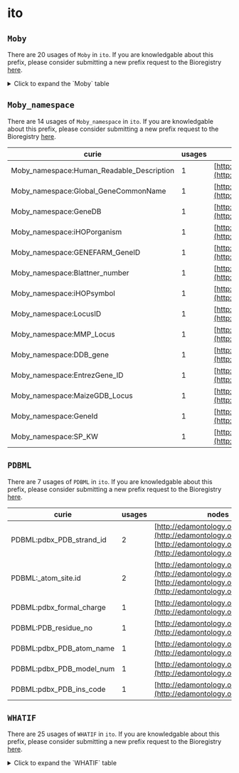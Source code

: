 # ito

## `Moby`

There are 20 usages of `Moby` in `ito`.
If you are knowledgable about this prefix, please consider submitting a new prefix
request to the Bioregistry [here](https://github.com/biopragmatics/bioregistry/issues/new?assignees=cthoyt&labels=New%2CPrefix&template=new-prefix.yml&title=%5BResource%5D%3A%20Moby).

<details>
<summary>Click to expand the `Moby` table</summary>

| curie                             |   usages | nodes                                                                                                                                          |
|-----------------------------------|----------|------------------------------------------------------------------------------------------------------------------------------------------------|
| Moby:GeneAccessionList            |        2 | [http://edamontology.org/data_1025](http://edamontology.org/data_1025), [http://edamontology.org/data_2727](http://edamontology.org/data_2727) |
| Moby:phylogenetic_distance_matrix |        1 | [http://edamontology.org/data_0870](http://edamontology.org/data_0870)                                                                         |
| Moby:Tree                         |        1 | [http://edamontology.org/data_0872](http://edamontology.org/data_0872)                                                                         |
| Moby:RNAStructML                  |        1 | [http://edamontology.org/data_0880](http://edamontology.org/data_0880)                                                                         |
| Moby:RNAStructAlignmentML         |        1 | [http://edamontology.org/data_0881](http://edamontology.org/data_0881)                                                                         |
| Moby:GeneInfo                     |        1 | [http://edamontology.org/data_0916](http://edamontology.org/data_0916)                                                                         |
| Moby:Global_Keyword               |        1 | [http://edamontology.org/data_0968](http://edamontology.org/data_0968)                                                                         |
| Moby:GCP_SimpleCitation           |        1 | [http://edamontology.org/data_0970](http://edamontology.org/data_0970)                                                                         |
| Moby:EC_Number                    |        1 | [http://edamontology.org/data_1011](http://edamontology.org/data_1011)                                                                         |
| Moby:URL                          |        1 | [http://edamontology.org/data_1052](http://edamontology.org/data_1052)                                                                         |
| Moby:GeneticMap                   |        1 | [http://edamontology.org/data_1278](http://edamontology.org/data_1278)                                                                         |
| Moby:EmailAddress                 |        1 | [http://edamontology.org/data_1691](http://edamontology.org/data_1691)                                                                         |
| Moby:Haplotyping_Study_obj        |        1 | [http://edamontology.org/data_1863](http://edamontology.org/data_1863)                                                                         |
| Moby:PotentialTaxon               |        1 | [http://edamontology.org/data_1868](http://edamontology.org/data_1868)                                                                         |
| Moby:TaxonName                    |        1 | [http://edamontology.org/data_1872](http://edamontology.org/data_1872)                                                                         |
| Moby:Author                       |        1 | [http://edamontology.org/data_1881](http://edamontology.org/data_1881)                                                                         |
| Moby:DescribedLink                |        1 | [http://edamontology.org/data_1883](http://edamontology.org/data_1883)                                                                         |
| Moby:Tropgene_locus               |        1 | [http://edamontology.org/data_1908](http://edamontology.org/data_1908)                                                                         |
| Moby:GCP_MapInterval              |        1 | [http://edamontology.org/data_2012](http://edamontology.org/data_2012)                                                                         |
| Moby:InfraspecificEpithet         |        1 | [http://edamontology.org/data_2909](http://edamontology.org/data_2909)                                                                         |

</details>

## `Moby_namespace`

There are 14 usages of `Moby_namespace` in `ito`.
If you are knowledgable about this prefix, please consider submitting a new prefix
request to the Bioregistry [here](https://github.com/biopragmatics/bioregistry/issues/new?assignees=cthoyt&labels=New%2CPrefix&template=new-prefix.yml&title=%5BResource%5D%3A%20Moby_namespace).

| curie                                     |   usages | nodes                                                                  |
|-------------------------------------------|----------|------------------------------------------------------------------------|
| Moby_namespace:Human_Readable_Description |        1 | [http://edamontology.org/data_0916](http://edamontology.org/data_0916) |
| Moby_namespace:Global_GeneCommonName      |        1 | [http://edamontology.org/data_1026](http://edamontology.org/data_1026) |
| Moby_namespace:GeneDB                     |        1 | [http://edamontology.org/data_1035](http://edamontology.org/data_1035) |
| Moby_namespace:iHOPorganism               |        1 | [http://edamontology.org/data_1873](http://edamontology.org/data_1873) |
| Moby_namespace:GENEFARM_GeneID            |        1 | [http://edamontology.org/data_1885](http://edamontology.org/data_1885) |
| Moby_namespace:Blattner_number            |        1 | [http://edamontology.org/data_1886](http://edamontology.org/data_1886) |
| Moby_namespace:iHOPsymbol                 |        1 | [http://edamontology.org/data_1891](http://edamontology.org/data_1891) |
| Moby_namespace:LocusID                    |        1 | [http://edamontology.org/data_1900](http://edamontology.org/data_1900) |
| Moby_namespace:MMP_Locus                  |        1 | [http://edamontology.org/data_1902](http://edamontology.org/data_1902) |
| Moby_namespace:DDB_gene                   |        1 | [http://edamontology.org/data_1903](http://edamontology.org/data_1903) |
| Moby_namespace:EntrezGene_ID              |        1 | [http://edamontology.org/data_1904](http://edamontology.org/data_1904) |
| Moby_namespace:MaizeGDB_Locus             |        1 | [http://edamontology.org/data_1905](http://edamontology.org/data_1905) |
| Moby_namespace:GeneId                     |        1 | [http://edamontology.org/data_1907](http://edamontology.org/data_1907) |
| Moby_namespace:SP_KW                      |        1 | [http://edamontology.org/data_2007](http://edamontology.org/data_2007) |

## `PDBML`

There are 7 usages of `PDBML` in `ito`.
If you are knowledgable about this prefix, please consider submitting a new prefix
request to the Bioregistry [here](https://github.com/biopragmatics/bioregistry/issues/new?assignees=cthoyt&labels=New%2CPrefix&template=new-prefix.yml&title=%5BResource%5D%3A%20PDBML).

| curie                    |   usages | nodes                                                                                                                                          |
|--------------------------|----------|------------------------------------------------------------------------------------------------------------------------------------------------|
| PDBML:pdbx_PDB_strand_id |        2 | [http://edamontology.org/data_1008](http://edamontology.org/data_1008), [http://edamontology.org/data_2626](http://edamontology.org/data_2626) |
| PDBML:_atom_site.id      |        2 | [http://edamontology.org/data_1016](http://edamontology.org/data_1016), [http://edamontology.org/data_2012](http://edamontology.org/data_2012) |
| PDBML:pdbx_formal_charge |        1 | [http://edamontology.org/data_0845](http://edamontology.org/data_0845)                                                                         |
| PDBML:PDB_residue_no     |        1 | [http://edamontology.org/data_1742](http://edamontology.org/data_1742)                                                                         |
| PDBML:pdbx_PDB_atom_name |        1 | [http://edamontology.org/data_1748](http://edamontology.org/data_1748)                                                                         |
| PDBML:pdbx_PDB_model_num |        1 | [http://edamontology.org/data_1759](http://edamontology.org/data_1759)                                                                         |
| PDBML:pdbx_PDB_ins_code  |        1 | [http://edamontology.org/data_1856](http://edamontology.org/data_1856)                                                                         |

## `WHATIF`

There are 25 usages of `WHATIF` in `ito`.
If you are knowledgable about this prefix, please consider submitting a new prefix
request to the Bioregistry [here](https://github.com/biopragmatics/bioregistry/issues/new?assignees=cthoyt&labels=New%2CPrefix&template=new-prefix.yml&title=%5BResource%5D%3A%20WHATIF).

<details>
<summary>Click to expand the `WHATIF` table</summary>

| curie                                 |   usages | nodes                                                                                                                                                              |
|---------------------------------------|----------|--------------------------------------------------------------------------------------------------------------------------------------------------------------------|
| WHATIF: CorrectedPDBasXML             |        2 | [http://edamontology.org/operation_0321](http://edamontology.org/operation_0321), [http://edamontology.org/operation_0322](http://edamontology.org/operation_0322) |
| WHATIF: chain                         |        1 | [http://edamontology.org/data_1008](http://edamontology.org/data_1008)                                                                                             |
| WHATIF: number                        |        1 | [http://edamontology.org/data_1016](http://edamontology.org/data_1016)                                                                                             |
| WHATIF: pdb_number                    |        1 | [http://edamontology.org/data_1742](http://edamontology.org/data_1742)                                                                                             |
| WHATIF: PDBx_type_symbol              |        1 | [http://edamontology.org/data_1748](http://edamontology.org/data_1748)                                                                                             |
| WHATIF: type                          |        1 | [http://edamontology.org/data_1758](http://edamontology.org/data_1758)                                                                                             |
| WHATIF: model_number                  |        1 | [http://edamontology.org/data_1759](http://edamontology.org/data_1759)                                                                                             |
| WHATIF: insertion_code                |        1 | [http://edamontology.org/data_1856](http://edamontology.org/data_1856)                                                                                             |
| WHATIF: PDBx_occupancy                |        1 | [http://edamontology.org/data_1857](http://edamontology.org/data_1857)                                                                                             |
| WHATIF: PDBx_B_iso_or_equiv           |        1 | [http://edamontology.org/data_1858](http://edamontology.org/data_1858)                                                                                             |
| WHATIF: SymShellTwoXML                |        1 | [http://edamontology.org/operation_0248](http://edamontology.org/operation_0248)                                                                                   |
| WHATIF:ResidueTorsionsBB              |        1 | [http://edamontology.org/operation_0249](http://edamontology.org/operation_0249)                                                                                   |
| WHATIF:AtomAccessibilitySolventPlus   |        1 | [http://edamontology.org/operation_0384](http://edamontology.org/operation_0384)                                                                                   |
| WHATIF:AtomAccessibilityMolecularPlus |        1 | [http://edamontology.org/operation_0387](http://edamontology.org/operation_0387)                                                                                   |
| WHATIF:ShowHydrogenBondsM             |        1 | [http://edamontology.org/operation_0394](http://edamontology.org/operation_0394)                                                                                   |
| WHATIF:UploadPDB                      |        1 | [http://edamontology.org/operation_1812](http://edamontology.org/operation_1812)                                                                                   |
| WHATIF:GetSurfaceDots                 |        1 | [http://edamontology.org/operation_1816](http://edamontology.org/operation_1816)                                                                                   |
| WHATIF:ShowCysteineBridge             |        1 | [http://edamontology.org/operation_1829](http://edamontology.org/operation_1829)                                                                                   |
| WHATIF:ShowCysteineFree               |        1 | [http://edamontology.org/operation_1830](http://edamontology.org/operation_1830)                                                                                   |
| WHATIF:ShowCysteineMetal              |        1 | [http://edamontology.org/operation_1831](http://edamontology.org/operation_1831)                                                                                   |
| WHATIF:ShowBumps                      |        1 | [http://edamontology.org/operation_1836](http://edamontology.org/operation_1836)                                                                                   |
| WHATIF:HasSaltBridgePlus              |        1 | [http://edamontology.org/operation_1839](http://edamontology.org/operation_1839)                                                                                   |
| WHATIF: PackingQuality                |        1 | [http://edamontology.org/operation_1843](http://edamontology.org/operation_1843)                                                                                   |
| WHATIF: ImproperQualityMax            |        1 | [http://edamontology.org/operation_1844](http://edamontology.org/operation_1844)                                                                                   |
| WHATIF:HasNegativeIonContactsPlus     |        1 | [http://edamontology.org/operation_2950](http://edamontology.org/operation_2950)                                                                                   |

</details>

